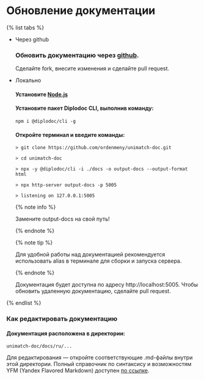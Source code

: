 # Обновление документации

{% list tabs %}

- Через github

  ### Обновить документацию через [github](https://github.com/ordenmeny/unimatch-doc).
  Сделайте fork, внесите изменения и сделайте pull request.

- Локально

  #### Установите [Node.js](https://nodejs.org/uk)
  #### Установите пакет Diplodoc CLI, выполнив команду:
  ```
  npm i @diplodoc/cli -g
  ```
  #### Откройте терминал и введите команды:
  ```
  > git clone https://github.com/ordenmeny/unimatch-doc.git

  > cd unimatch-doc

  > npx -y @diplodoc/cli -i ./docs -o output-docs --output-format html

  > npx http-server output-docs -p 5005

  > listening on 127.0.0.1:5005

  ```
  {% note info %}

  Замените output-docs на свой путь!

  {% endnote %}

  {% note tip %}

  Для удобной работы над документацией рекомендуется использовать alias в терминале для сборки и запуска сервера.

  {% endnote %}


  Документация будет доступна по адресу http://localhost:5005. Чтобы обновить удаленную документацию, сделайте pull request.

{% endlist %}



### Как редактировать документацию
#### Документация расположена в директории:
```
unimatch-doc/docs/ru/...
```
Для редактирования — откройте соответствующие .md-файлы внутри этой директории.
Полный справочник по синтаксису и возможностям YFM (Yandex Flavored Markdown) доступен [по ссылке](https://diplodoc.com/docs/ru/index-yfm).

